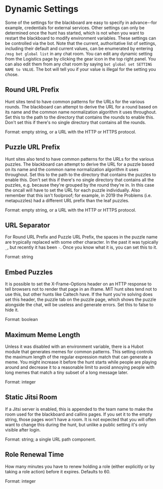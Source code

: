 # Dynamic Settings

Some of the settings for the blackboard are easy to specify in advance--for example, credentials for external services.
Other settings can only be determined once the hunt has started, which is not when you want to restart the blackboard
to modify environment variables. These settings can be controlled via the bot. Note that the current, authoritative
list of settings, including their default and current values, can be enumerated by entering `/msg bot global list` in
any chat room. You can edit any dynamic setting from the Logistics page by clicking the gear icon in the top right
panel. You can also edit them from any chat room by saying `bot global set SETTING NAME to VALUE`. The bot will
tell you if your value is illegal for the setting you chose.

## Round URL Prefix

Hunt sites tend to have common patterns for the URLs for the various rounds. The blackboard can attempt to derive the
URL for a round based on its name and the common name normalization algorithm it uses throughout. Set this to the path
to the directory that contains the rounds to enable this. Don't set this if there's no single directory that contains
all the rounds.

Format: empty string, or a URL with the HTTP or HTTPS protocol.

## Puzzle URL Prefix

Hunt sites also tend to have common patterns for the URLs for the various puzzles. The blackboard can attempt to derive
the URL for a puzzle based on its name and the common name normalization algorithm it uses throughout. Set this to the
path to the directory that contains the puzzles to enable this. Don't set this if there's no single directory that
contains all the puzzles, e.g. because they're grouped by the round they're in. In this case the oncall will have to
set the URL for each puzzle individually. Also remember that this isn't foolproof; for example, in 2019 the Problems
(i.e. metapuzzles) had a different URL prefix than the leaf puzzles.

Format: empty string, or a URL with the HTTP or HTTPS protocol.

## URL Separator

For Round URL Prefix and Puzzle URL Prefix, the spaces in the puzzle name are trypically replaced with some other
character. In the past it was typically `_`, but recently it has been `-`. Once you know what it is, you can set this
to it.

Format: string

## Embed Puzzles

It is possible to set the X-Frame-Options header on an HTTP response to tell browsers not to render that page in an
iframe. MIT hunt sites tend not to use this, but other hunts like Caltech have. If the hunt you're solving does set
this header, the puzzle tab on the puzzle page, which shows the puzzle alongside the chat, will be useless and generate
errors. Set this to false to hide it.

Format: boolean

## Maximum Meme Length

Unless it was disabled with an environment variable, there is a Hubot module that generates memes for common patterns.
This setting controls the maximum length of the regular expression match that can generate a meme. You might increase
it before the hunt starts while people are playing around and decrease it to a reasonable limit to avoid annoying
people with long memes that match a tiny subset of a long message later.

Format: integer

## Static Jitsi Room

If a Jitsi server is enabled, this is appended to the team name to make the room used for the blackboard and callins
pages. If you set it to the empty string, those pages won't have a room. It is not expected that you will often want to
change this during the hunt, but unlike a public setting it's only visible after login.

Format: string; a single URL path component.

## Role Renewal Time

How many minutes you have to renew holding a role (either explicitly or by taking a role action) before it expires.
Defaults to 60.

Format: integer